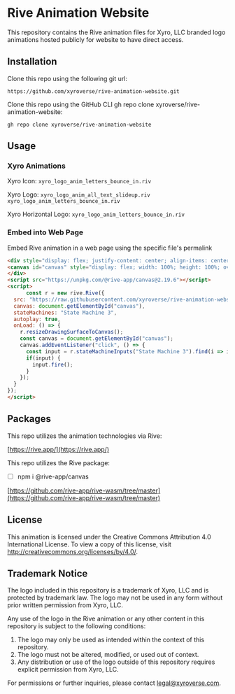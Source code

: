 # Rive Animation Website

This repository contains the Rive animation files for Xyro, LLC branded logo animations hosted publicly for website to have direct access.

## Installation

Clone this repo using the following git url:

```text
https://github.com/xyroverse/rive-animation-website.git
```

Clone this repo using the GitHub CLI gh repo clone xyroverse/rive-animation-website:

```text
gh repo clone xyroverse/rive-animation-website
```

## Usage

### Xyro Animations

Xyro Icon:
`xyro_logo_anim_letters_bounce_in.riv`

Xyro Logo:
`xyro_logo_anim_all_text_slideup.riv`
`xyro_logo_anim_letters_bounce_in.riv`

Xyro Horizontal Logo:
`xyro_logo_anim_letters_bounce_in.riv`

### Embed into Web Page

Embed Rive animation in a web page using the specific file's permalink

```html
<div style="display: flex; justify-content: center; align-items: center; width: 100%; height: 100%; overflow: hidden">
<canvas id="canvas" style="display: flex; width: 100%; height: 100%; overflow: hidden;"></canvas>
</div>
<script src="https://unpkg.com/@rive-app/canvas@2.19.6"></script>
<script>
      const r = new rive.Rive({
  src: "https://raw.githubusercontent.com/xyroverse/rive-animation-website/5376c095437d874f1e53d67116aed25797baef9f/xyro_logo_anim_letters_bounce_in.riv",
  canvas: document.getElementById("canvas"),
  stateMachines: "State Machine 3",
  autoplay: true,
  onLoad: () => {
    r.resizeDrawingSurfaceToCanvas();
    const canvas = document.getElementById("canvas");
    canvas.addEventListener("click", () => {
      const input = r.stateMachineInputs("State Machine 3").find(i => i.name === "OnClick");
      if(input) {
        input.fire();
      }
    });
  }
});
</script>
```

## Packages

This repo utilizes the animation technologies via Rive:

[https://rive.app/](https://rive.app/)

This repo utilizes the Rive package:

- [ ] npm i @rive-app/canvas

[https://github.com/rive-app/rive-wasm/tree/master](https://github.com/rive-app/rive-wasm/tree/master)

## License

This animation is licensed under the Creative Commons Attribution 4.0 International License. To view a copy of this license, visit http://creativecommons.org/licenses/by/4.0/.

## Trademark Notice

The logo included in this repository is a trademark of Xyro, LLC and is protected by trademark law. The logo may not be used in any form without prior written permission from Xyro, LLC.

Any use of the logo in the Rive animation or any other content in this repository is subject to the following conditions:

1. The logo may only be used as intended within the context of this repository.
2. The logo must not be altered, modified, or used out of context.
3. Any distribution or use of the logo outside of this repository requires explicit permission from Xyro, LLC.

For permissions or further inquiries, please contact legal@xyroverse.com.
